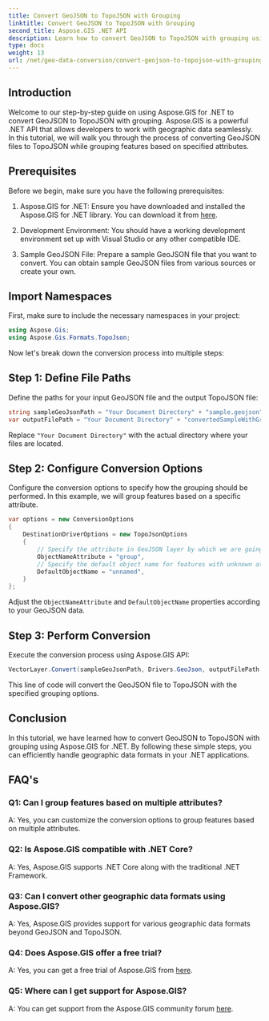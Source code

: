 ```yaml
---
title: Convert GeoJSON to TopoJSON with Grouping
linktitle: Convert GeoJSON to TopoJSON with Grouping
second_title: Aspose.GIS .NET API
description: Learn how to convert GeoJSON to TopoJSON with grouping using Aspose.GIS for .NET in this comprehensive tutorial.
type: docs
weight: 13
url: /net/geo-data-conversion/convert-geojson-to-topojson-with-grouping/
---
```

## Introduction

Welcome to our step-by-step guide on using Aspose.GIS for .NET to convert GeoJSON to TopoJSON with grouping. Aspose.GIS is a powerful .NET API that allows developers to work with geographic data seamlessly. In this tutorial, we will walk you through the process of converting GeoJSON files to TopoJSON while grouping features based on specified attributes.

## Prerequisites

Before we begin, make sure you have the following prerequisites:

1. Aspose.GIS for .NET: Ensure you have downloaded and installed the Aspose.GIS for .NET library. You can download it from [here](https://releases.aspose.com/gis/net/).

2. Development Environment: You should have a working development environment set up with Visual Studio or any other compatible IDE.

3. Sample GeoJSON File: Prepare a sample GeoJSON file that you want to convert. You can obtain sample GeoJSON files from various sources or create your own.

## Import Namespaces

First, make sure to include the necessary namespaces in your project:

```csharp
using Aspose.Gis;
using Aspose.Gis.Formats.TopoJson;
```


Now let's break down the conversion process into multiple steps:

## Step 1: Define File Paths

Define the paths for your input GeoJSON file and the output TopoJSON file:

```csharp
string sampleGeoJsonPath = "Your Document Directory" + "sample.geojson";
var outputFilePath = "Your Document Directory" + "convertedSampleWithGrouping_out.topojson";
```

Replace `"Your Document Directory"` with the actual directory where your files are located.

## Step 2: Configure Conversion Options

Configure the conversion options to specify how the grouping should be performed. In this example, we will group features based on a specific attribute.

```csharp
var options = new ConversionOptions
{
    DestinationDriverOptions = new TopoJsonOptions
    {
        // Specify the attribute in GeoJSON layer by which we are going to group into objects
        ObjectNameAttribute = "group",
        // Specify the default object name for features with unknown attribute values
        DefaultObjectName = "unnamed",
    }
};
```

Adjust the `ObjectNameAttribute` and `DefaultObjectName` properties according to your GeoJSON data.

## Step 3: Perform Conversion

Execute the conversion process using Aspose.GIS API:

```csharp
VectorLayer.Convert(sampleGeoJsonPath, Drivers.GeoJson, outputFilePath, Drivers.TopoJson, options);
```

This line of code will convert the GeoJSON file to TopoJSON with the specified grouping options.

## Conclusion

In this tutorial, we have learned how to convert GeoJSON to TopoJSON with grouping using Aspose.GIS for .NET. By following these simple steps, you can efficiently handle geographic data formats in your .NET applications.

## FAQ's

### Q1: Can I group features based on multiple attributes?
A: Yes, you can customize the conversion options to group features based on multiple attributes.

### Q2: Is Aspose.GIS compatible with .NET Core?
A: Yes, Aspose.GIS supports .NET Core along with the traditional .NET Framework.

### Q3: Can I convert other geographic data formats using Aspose.GIS?
A: Yes, Aspose.GIS provides support for various geographic data formats beyond GeoJSON and TopoJSON.

### Q4: Does Aspose.GIS offer a free trial?
A: Yes, you can get a free trial of Aspose.GIS from [here](https://releases.aspose.com/).

### Q5: Where can I get support for Aspose.GIS?
A: You can get support from the Aspose.GIS community forum [here](https://forum.aspose.com/c/gis/33).
